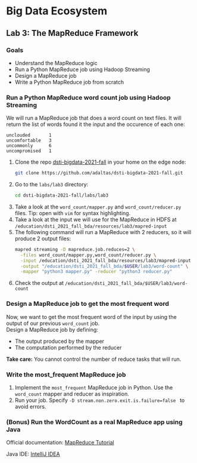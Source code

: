 # Big Data Ecosystem

## Lab 3: The MapReduce Framework

### Goals

- Understand the MapReduce logic
- Run a Python MapReduce job using Hadoop Streaming
- Design a MapReduce job
- Write a Python MapReduce job from scratch

### Run a Python MapReduce word count job using Hadoop Streaming

We will run a MapReduce job that does a word count on text files. It will return the list of words found it the input and the occurence of each one:

```
unclouded       1
uncomfortable   3
uncommonly      6
uncompromised   1
```

1. Clone the repo [dsti-bigdata-2021-fall](https://github.com/adaltas/dsti-bigdata-2021-fall.git) in your home on the edge node:
   ```sh
   git clone https://github.com/adaltas/dsti-bigdata-2021-fall.git
   ```
2. Go to the `labs/lab3` directory:
   ```sh
   cd dsti-bigdata-2021-fall/labs/lab3
   ```
3. Take a look at the `word_count/mapper.py` and `word_count/reducer.py` files. Tip: open with `vim` for syntax highlighting.
4. Take a look at the input we will use for the MapReduce in HDFS at `/education/dsti_2021_fall_bda/resources/lab3/mapred-input`
5. The following command will run a MapReduce with 2 reducers, so it will produce 2 output files:
   ```sh
   mapred streaming -D mapreduce.job.reduces=2 \
     -files word_count/mapper.py,word_count/reducer.py \
     -input /education/dsti_2021_fall_bda/resources/lab3/mapred-input \
     -output "/education/dsti_2021_fall_bda/$USER/lab3/word-count" \
     -mapper "python3 mapper.py" -reducer "python3 reducer.py"
   ```
6. Check the output at `/education/dsti_2021_fall_bda/$USER/lab3/word-count`

### Design a MapReduce job to get the most frequent word

Now, we want to get the most frequent word of the input by using the output of our previous `word_count` job.  
Design a MapReduce job by defining:

- The output produced by the mapper
- The computation performed by the reducer

**Take care:** You cannot control the number of reduce tasks that will run.

### Write the most_frequent MapReduce job

1. Implement the `most_frequent` MapReduce job in Python. Use the `word_count` mapper and reducer as inspiration.
2. Run your job. Specify `-D stream.non.zero.exit.is.failure=false ` to avoid errors.

### (Bonus) Run the WordCount as a real MapReduce app using Java

Official documentation: [MapReduce Tutorial](https://hadoop.apache.org/docs/current/hadoop-mapreduce-client/hadoop-mapreduce-client-core/MapReduceTutorial.html)

Java IDE: [IntelliJ IDEA](https://www.jetbrains.com/idea/download)

